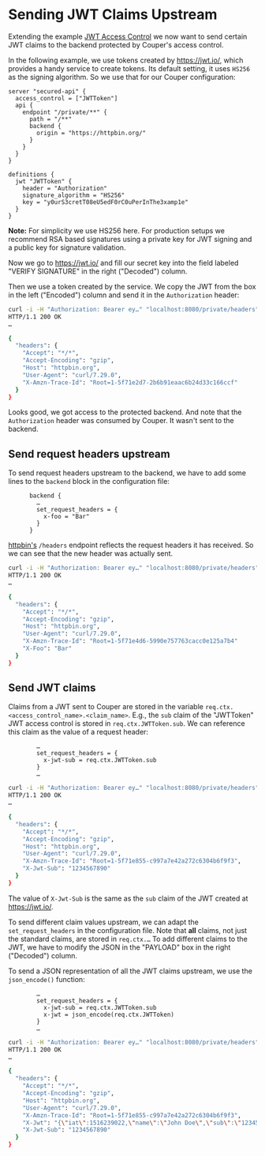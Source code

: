 # Sending JWT Claims Upstream

Extending the example [JWT Access Control](/jwt-access-control/README.md) we now want to send certain JWT claims to the backend protected by Couper's access control.

In the following example, we use tokens created by https://jwt.io/,
which provides a handy service to create tokens. Its default setting,
it uses `HS256` as the signing algorithm. So we use that for our 
Couper configuration:

```hcl
server "secured-api" {
  access_control = ["JWTToken"]
  api {
    endpoint "/private/**" {
      path = "/**"
      backend {
        origin = "https://httpbin.org/"
      }
    }
  }
}

definitions {
  jwt "JWTToken" {
    header = "Authorization"
    signature_algorithm = "HS256"
    key = "y0urS3cretT08eU5edF0rC0uPerInThe3xamp1e"
  }
}
```

**Note:** For simplicity we use HS256 here. For production setups we recommend RSA based signatures using a private key for JWT signing and a public key for signature validation.

Now we go to https://jwt.io/ and fill our secret key into the field labeled "VERIFY SIGNATURE" in the right ("Decoded") column.

Then we use a token created by the service. We copy the JWT from the box in the left ("Encoded") column and send it in the `Authorization` header:

```sh
curl -i -H "Authorization: Bearer ey…" "localhost:8080/private/headers"
HTTP/1.1 200 OK
…

{
  "headers": {
    "Accept": "*/*",
    "Accept-Encoding": "gzip",
    "Host": "httpbin.org",
    "User-Agent": "curl/7.29.0",
    "X-Amzn-Trace-Id": "Root=1-5f71e2d7-2b6b91eaac6b24d33c166ccf"
  }
}
```

Looks good, we got access to the protected backend. And note that the `Authorization` header was consumed by Couper. It wasn't sent to the backend.

## Send request headers upstream

To send request headers upstream to the backend, we have to add some lines to the `backend` block in the configuration file:

```hcl
      backend {
        …
        set_request_headers = {
          x-foo = "Bar"
        }
      }
```

[httpbin's](https://httpbin.org/) `/headers` endpoint reflects the request headers it has received. So we can see that the new header was actually sent.

```sh
curl -i -H "Authorization: Bearer ey…" "localhost:8080/private/headers"
HTTP/1.1 200 OK
…

{
  "headers": {
    "Accept": "*/*",
    "Accept-Encoding": "gzip",
    "Host": "httpbin.org",
    "User-Agent": "curl/7.29.0",
    "X-Amzn-Trace-Id": "Root=1-5f71e4d6-5990e757763cacc0e125a7b4"
    "X-Foo": "Bar"
  }
}
```

## Send JWT claims

Claims from a JWT sent to Couper are stored in the variable `req.ctx.<access_control_name>.<claim_name>`.
E.g., the `sub` claim of the "JWTToken" JWT access control is stored in `req.ctx.JWTToken.sub`.
We can reference this claim as the value of a request header:

```hcl
        …
        set_request_headers = {
          x-jwt-sub = req.ctx.JWTToken.sub
        }
        …
```

```sh
curl -i -H "Authorization: Bearer ey…" "localhost:8080/private/headers"
HTTP/1.1 200 OK
…

{
  "headers": {
    "Accept": "*/*",
    "Accept-Encoding": "gzip",
    "Host": "httpbin.org",
    "User-Agent": "curl/7.29.0",
    "X-Amzn-Trace-Id": "Root=1-5f71e855-c997a7e42a272c6304b6f9f3",
    "X-Jwt-Sub": "1234567890"
  }
}
```
The value of `X-Jwt-Sub` is the same as the `sub` claim of the JWT created at https://jwt.io/.

To send different claim values upstream, we can adapt the `set_request_headers` in the configuration file. Note that **all** claims, not just the standard claims, are stored in `req.ctx.…`
To add different claims to the JWT, we have to modify the JSON in the "PAYLOAD" box in the right ("Decoded") column.

To send a JSON representation of all the JWT claims upstream, we use the `json_encode()` function:

```hcl
        …
        set_request_headers = {
          x-jwt-sub = req.ctx.JWTToken.sub
          x-jwt = json_encode(req.ctx.JWTToken)
        }
        …
```


```sh
curl -i -H "Authorization: Bearer ey…" "localhost:8080/private/headers"
HTTP/1.1 200 OK
…

{
  "headers": {
    "Accept": "*/*",
    "Accept-Encoding": "gzip",
    "Host": "httpbin.org",
    "User-Agent": "curl/7.29.0",
    "X-Amzn-Trace-Id": "Root=1-5f71e855-c997a7e42a272c6304b6f9f3",
    "X-Jwt": "{\"iat\":1516239022,\"name\":\"John Doe\",\"sub\":\"1234567890\"}",
    "X-Jwt-Sub": "1234567890"
  }
}
```
